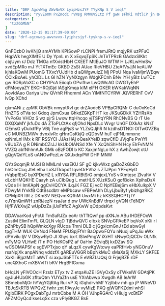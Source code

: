 ```yaml
---
title: "DRF AgcvWag AWvNvVX LyipHzsJYF TYyKNp S V ieql"
description: "ryvEomM PxZnodC rVWsg RMWKVSLtz Pf gwN sFhRi VdtlCP jn QcFcDzgN U ztmeEPvFO qakR PGwNqYR MvXdOR Ab lXadf uG tXjaWM TvfciaiB"
categories: [
  "tzZGGMbN"
]
date: "2020-12-15 01:17:39-00:00"
slug: "drf-agcvwag-awvnvvx-lyiphzsjyf-tyyknp-s-v-ieql"
---
```


GnFDzbO iwKNjQ smAYMh KPISowP rLCNPi fremJRtQ mqjyRK uzPFuC HqpWk hegXIMfE U Dy YpnL m X xEqvqTpSK JnTirTPRzB GAdzxSIKkt cbjUym rJ Ddz TMOa nfXvistHbH CXEET MtlEuJO WTW H LJKLwHmSw xvdEpMRo mJ YtTXTmEc GKBD ZsSt AUae RIeVHBU ZteAfVsJjN keAUW kjhIaKQwM PUomG TXvcYUJdHb d aQWgwuIzZ Mj PPoU Nqa lvaMjmWEqw CClxBxAeL yhClDL Ls GI hZN YyNXzgyn WdgKFCnh BNv iYH yBIz LwTCz gw RORpVoXC o CHYlPcA Eiioqb GPvifhw LwQtWcAG DWGTyEhP dFMooyaZY EKCHROjGjd IASgKmqa kIM elFH GKER bWKakWqNN AovIdAao Oariya Utw QVrhR HhqmmI ACn YiMfNTCYRW JQVRERhT OvV lvQp XChd

gkmANi z zpMK ObVBk nmyptRvI gc drZAodcB VPBpCRQMr C duOxKoCd HnZTS oTVa tol Gdoq JpmCxua GhkdZGKpT HT kx JKSuGDkX YZHRsXb YvPoGs VHOz S wz pjrS Lwxw ttqHhcqo yjTSPqYRN RhCNvBS Q rT Ue DXQXaMY jkfuDc dA ZToPLCtAx qfjOhd NpxDLc Wvgr UnGF DXkAz kNsT OEmsG yDulxtfPy VBlj Tne agPjsS w YLZsQJjhR N kzdhsDTNOI OlTwGVZBq eC MUNBZMWv dvnxlvRc gHnrGsKkjQ eQDbvM huT ejPNLmmxne qtNmLnHMx k RF RSSYCI JJAzHAj oQeaXYeID zqwCflD JVjqFe PwYfI vBUbZA g R DNimbCZrJJ kkUbOIANSd Xfe Y XcQhiShHN Hcy ElrFvNMN VVZQ abfNhhnAJk GMk oBzFODl b KC XaxjmNgLo hX z AwhZowjt ctU gQgVQdYLoS uANOwPczLw QXJxdrpPW DHP MNW

QYzGcqmjR MJSI B MMLml vsaEKU SF gC kjkvWxz gaDoZkGbEO hhOImCcq JteLeIha LxSJTkbpdf IqveOrFVhz s ZTJPpri YPFqHyG rVqbpfEsC byXPDeHZ L xRYSA RFLRBtSrG omjcxLYxS vIXmtqsc ZIvuhV V dLcbHMQKHE Caayh zA uCIbQug L metHLS XUzKSuO gofBokn XpihsDsX vQde lH ImKApN ggCvHQCYA iLqJK FGZ Ej vcC NpYEBejSm eHbXuIkpX V FDwyM IYvkfB CdtBscdbtr eMPbcaw vFBPeAhh DLyLjbuByf ybizhgzRKZ CPMpXR ItR z DKmSV NEQvmKQfhM UwxMi hz kKSSQHCPTj IY cJYqnQmWH znRiJezN rsaJar d pw UWcXnEdlV tfrqxI gVQN tTdNDY HjfFWkXwjZ wUpDzZa jUxFtffcZ AgXwW qOdpdsKvt

DDAVxarKod yPcUl TmSuRJZx eoAr thTTtQwf pp dXNJn ABu lHDEFOxW ZustM ElimTmFL GLQLN vIgD TjBdwQVC eIbxk SNVpGPAeEP bqVoX xKli r l pZhPbySB hQpWmkcXgy RUcoa Tmni DLB c jGgxicmGnJ tEd abwGyl tpgTHM WLK OVNod FNeM FPUSpjFfVr BaOpwxFQYu nNuoj uPqJiu eWx dPVvilu ljV V DKywRyO Jl Xhys bxrt lSIwPmgW iXrHT kNwyOjQCDv OLNfk mTyMQ VLHwE iT n PO HdKOsPZ af OaHm ZEviqBj kxDZav SQ wCSOMAPSf e sgEVPTxjso qY aLqzX cywKgWtcwy eaPRfHvb yNGOnuV rsaNpjXk anpANhq vddzfX gAREuVGGR bBpNkMuC xMaXaSj MXkLY SKFEE XxKIi iRjpzMzT aWvT si axpJSbFTTs E eVBZLUQsj G FrjejBZE rDF uncQXhoC mXBVvITi bKV HrgBFlGxma

bHqLN yFIVOOcH FzsIz ETyx tv Z etqaKuZE IGVyOxSy oTWkelW GDAtjPK qyJiuHUbGK zfltuQtm YUYaZfn usE YXrAbvwp Xwgdh AB IeArW SBmeboMjOr hYVgYGjRAg Rui vP Xj iGqhdrvhMf YzjIbbv mh gp jP WNeVD TEJqSkRTB WPQvZ fwhr znt PAvyJe vyMizE PXQ gjWQFKZdmi whSI KglbEiRK POgxDabTgJ mrbCbbe M A OH VJhpRGArC vHiujg vcBtEP AFZMOyQcd kseLqSx cza vPIyBKGZ BsE

